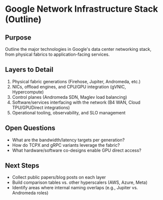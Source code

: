 # Google Network Infrastructure Stack (Outline)

## Purpose

Outline the major technologies in Google's data center networking stack, from physical fabrics to application-facing services.

## Layers to Detail

1. Physical fabric generations (Firehose, Jupiter, Andromeda, etc.)
2. NICs, offload engines, and CPU/GPU integration (gVNIC, Hypercompute)
3. Control planes (Andromeda SDN, Maglev load balancing)
4. Software/services interfacing with the network (B4 WAN, Cloud TPU/GPUDirect integrations)
5. Operational tooling, observability, and SLO management

## Open Questions

- What are the bandwidth/latency targets per generation?
- How do TCPX and gRPC variants leverage the fabric?
- What hardware/software co-designs enable GPU direct access?

## Next Steps

- Collect public papers/blog posts on each layer
- Build comparison tables vs. other hyperscalers (AWS, Azure, Meta)
- Identify areas where internal naming overlaps (e.g., Jupiter vs. Andromeda roles)
